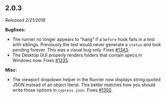 ## 2.0.3

_Released 2/21/2018_

**Bugfixes:**

- The runner no longer appears to "hang" if a `before` hook fails in a test with
  siblings. Previously the test would never generate a `status` and look pending
  forever. This was a visual bug only. Fixes
  [#1343](https://github.com/cypress-io/cypress/issues/1343).
- The Desktop GUI properly renders folders that contain specs in Windows now.
  Fixes [#1335](https://github.com/cypress-io/cypress/issues/1335).

**Misc:**

- The viewport dropdown helper in the Runner now displays string quoted JSON
  instead of an object literal. This better matches how you should write those
  options in `cypress.json`. Fixes
  [#1350](https://github.com/cypress-io/cypress/issues/1350).
